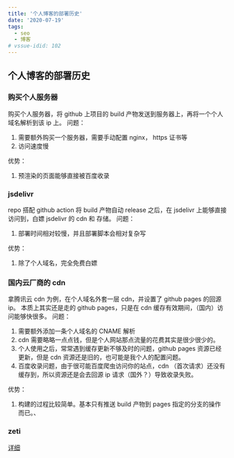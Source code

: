 ```yaml
---
title: '个人博客的部署历史'
date: '2020-07-19'
tags:
  - seo
  - 博客
# vssue-idid: 102
---
```


## 个人博客的部署历史

### 购买个人服务器

购买个人服务器，将 github 上项目的 build 产物发送到服务器上，再将一个个人域名解析到该 ip 上。
问题：

1.  需要额外购买一个服务器，需要手动配置 nginx， https 证书等
2.  访问速度慢

优势：

1.  预渲染的页面能够直接被百度收录

### jsdelivr

repo 搭配 github action 将 build 产物自动 release 之后，在 jsdelivr 上能够直接访问到，白嫖 jsdelivr 的 cdn 和 存储。
问题：

1. 部署时间相对较慢，并且部署脚本会相对复杂写

优势：

1. 除了个人域名，完全免费白嫖

### 国内云厂商的 cdn

拿腾讯云 cdn 为例，在个人域名外套一层 cdn，并设置了 github pages 的回源 ip。 本质上其实还是走的 github pages，只是在 cdn 缓存有效期间，（国内）访问能够快很多。
问题：

1. 需要额外添加一条个人域名的 CNAME 解析
2. cdn 需要略略一点点钱，但是个人网站那点流量的花费其实是很少很少的。
3. 个人使用之后，常常遇到缓存更新不够及时的问题，github pages 资源已经更新，但是 cdn 资源还是旧的，也可能是我个人的配置问题。
4. 百度收录问题，由于很可能百度爬虫访问你的站点，cdn （首次请求）还没有缓存到，所以资源还是会去回源 ip 请求（国外？）导致收录失败。

优势：

1. 构建的过程比较简单。基本只有推送 build 产物到 pages 指定的分支的操作而已。、

### zeti

[详细](./zeti.md)
